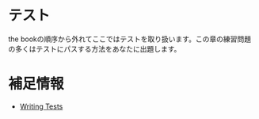 # テスト

the bookの順序から外れてここではテストを取り扱います。この章の練習問題の多くはテストにパスする方法をあなたに出題します。

# 補足情報

- [Writing Tests](https://doc.rust-jp.rs/book-ja/ch11-01-writing-tests.html)
